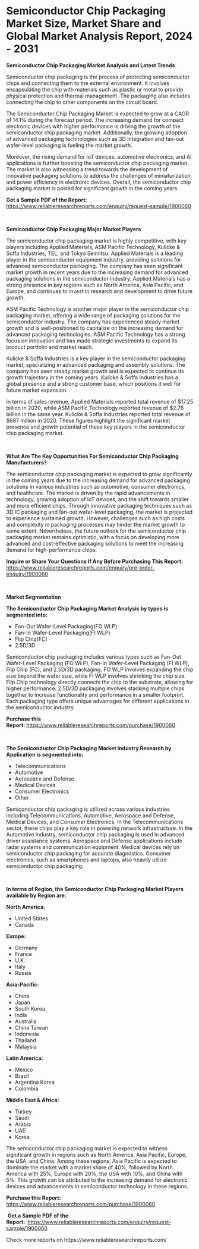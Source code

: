 <p><h1>Semiconductor Chip Packaging Market Size, Market Share and Global Market Analysis Report, 2024 - 2031</h1></p><p><strong>Semiconductor Chip Packaging Market Analysis and Latest Trends</strong></p>
<p><p>Semiconductor chip packaging is the process of protecting semiconductor chips and connecting them to the external environment. It involves encapsulating the chip with materials such as plastic or metal to provide physical protection and thermal management. The packaging also includes connecting the chip to other components on the circuit board.</p><p>The Semiconductor Chip Packaging Market is expected to grow at a CAGR of 14.1% during the forecast period. The increasing demand for compact electronic devices with higher performance is driving the growth of the semiconductor chip packaging market. Additionally, the growing adoption of advanced packaging technologies such as 3D integration and fan-out wafer-level packaging is fueling the market growth.</p><p>Moreover, the rising demand for IoT devices, automotive electronics, and AI applications is further boosting the semiconductor chip packaging market. The market is also witnessing a trend towards the development of innovative packaging solutions to address the challenges of miniaturization and power efficiency in electronic devices. Overall, the semiconductor chip packaging market is poised for significant growth in the coming years.</p></p>
<p><strong>Get a Sample PDF of the Report:&nbsp;</strong> <a href="https://www.reliableresearchreports.com/enquiry/request-sample/1900060">https://www.reliableresearchreports.com/enquiry/request-sample/1900060</a></p>
<p>&nbsp;</p>
<p><strong>Semiconductor Chip Packaging Major Market Players</strong></p>
<p><p>The semiconductor chip packaging market is highly competitive, with key players including Applied Materials, ASM Pacific Technology, Kulicke & Soffa Industries, TEL, and Tokyo Seimitsu. Applied Materials is a leading player in the semiconductor equipment industry, providing solutions for advanced semiconductor packaging. The company has seen significant market growth in recent years due to the increasing demand for advanced packaging solutions in the semiconductor industry. Applied Materials has a strong presence in key regions such as North America, Asia Pacific, and Europe, and continues to invest in research and development to drive future growth.</p><p>ASM Pacific Technology is another major player in the semiconductor chip packaging market, offering a wide range of packaging solutions for the semiconductor industry. The company has experienced steady market growth and is well-positioned to capitalize on the increasing demand for advanced packaging technologies. ASM Pacific Technology has a strong focus on innovation and has made strategic investments to expand its product portfolio and market reach.</p><p>Kulicke & Soffa Industries is a key player in the semiconductor packaging market, specializing in advanced packaging and assembly solutions. The company has seen steady market growth and is expected to continue its growth trajectory in the coming years. Kulicke & Soffa Industries has a global presence and a strong customer base, which positions it well for future market expansion.</p><p>In terms of sales revenue, Applied Materials reported total revenue of $17.25 billion in 2020, while ASM Pacific Technology reported revenue of $2.76 billion in the same year. Kulicke & Soffa Industries reported total revenue of $687 million in 2020. These figures highlight the significant market presence and growth potential of these key players in the semiconductor chip packaging market.</p></p>
<p>&nbsp;</p>
<p><strong>What Are The Key Opportunities For Semiconductor Chip Packaging Manufacturers?</strong></p>
<p><p>The semiconductor chip packaging market is expected to grow significantly in the coming years due to the increasing demand for advanced packaging solutions in various industries such as automotive, consumer electronics, and healthcare. The market is driven by the rapid advancements in technology, growing adoption of IoT devices, and the shift towards smaller and more efficient chips. Through innovative packaging techniques such as 3D IC packaging and fan-out wafer-level packaging, the market is projected to experience sustained growth. However, challenges such as high costs and complexity in packaging processes may hinder the market growth to some extent. Nevertheless, the future outlook for the semiconductor chip packaging market remains optimistic, with a focus on developing more advanced and cost-effective packaging solutions to meet the increasing demand for high-performance chips.</p></p>
<p><strong>Inquire or Share Your Questions If Any Before Purchasing This Report:</strong> <a href="https://www.reliableresearchreports.com/enquiry/pre-order-enquiry/1900060">https://www.reliableresearchreports.com/enquiry/pre-order-enquiry/1900060</a></p>
<p>&nbsp;</p>
<p><strong>Market Segmentation</strong></p>
<p><strong>The Semiconductor Chip Packaging Market Analysis by types is segmented into:</strong></p>
<p><ul><li>Fan-Out Wafer-Level Packaging(FO WLP)</li><li>Fan-In Wafer-Level Packaging(FI WLP)</li><li>Flip Chip(FC)</li><li>2.5D/3D</li></ul></p>
<p><p>Semiconductor chip packaging includes various types such as Fan-Out Wafer-Level Packaging (FO WLP), Fan-In Wafer-Level Packaging (FI WLP), Flip Chip (FC), and 2.5D/3D packaging. FO WLP involves expanding the chip size beyond the wafer size, while FI WLP involves shrinking the chip size. Flip Chip technology directly connects the chip to the substrate, allowing for higher performance. 2.5D/3D packaging involves stacking multiple chips together to increase functionality and performance in a smaller footprint. Each packaging type offers unique advantages for different applications in the semiconductor industry.</p></p>
<p><strong>Purchase this Report:&nbsp;</strong><a href="https://www.reliableresearchreports.com/purchase/1900060">https://www.reliableresearchreports.com/purchase/1900060</a></p>
<p>&nbsp;</p>
<p><strong>The Semiconductor Chip Packaging Market Industry Research by Application is segmented into:</strong></p>
<p><ul><li>Telecommunications</li><li>Automotive</li><li>Aerospace and Defense</li><li>Medical Devices</li><li>Consumer Electronics</li><li>Other</li></ul></p>
<p><p>Semiconductor chip packaging is utilized across various industries including Telecommunications, Automotive, Aerospace and Defense, Medical Devices, and Consumer Electronics. In the Telecommunications sector, these chips play a key role in powering network infrastructure. In the Automotive industry, semiconductor chip packaging is used in advanced driver assistance systems. Aerospace and Defense applications include radar systems and communication equipment. Medical devices rely on semiconductor chip packaging for accurate diagnostics. Consumer electronics, such as smartphones and laptops, also heavily utilize semiconductor chip packaging.</p></p>
<p>&nbsp;</p>
<p><strong>In terms of Region, the Semiconductor Chip Packaging Market Players available by Region are:</strong></p>
<p>
    <p> <strong> North America: </strong>
        <ul>
            <li>United States</li>
            <li>Canada</li>
        </ul>
        </p> 
    <p> <strong> Europe: </strong>
        <ul>
            <li>Germany</li>
            <li>France</li>
            <li>U.K.</li>
            <li>Italy</li>
            <li>Russia</li>
        </ul>
        </p> 
    <p> <strong> Asia-Pacific: </strong>
        <ul>
            <li>China</li>
            <li>Japan</li>
            <li>South Korea</li>
            <li>India</li>
            <li>Australia</li>
            <li>China Taiwan</li>
            <li>Indonesia</li>
            <li>Thailand</li>
            <li>Malaysia</li>
        </ul>
        </p> 
    <p> <strong> Latin America: </strong>
        <ul>
            <li>Mexico</li>
            <li>Brazil</li>
            <li>Argentina Korea</li>
            <li>Colombia</li>
        </ul>
        </p> 
    <p> <strong> Middle East & Africa: </strong>
        <ul>
            <li>Turkey</li>
            <li>Saudi</li>
            <li>Arabia</li>
            <li>UAE</li>
            <li>Korea</li>
        </ul>
    </p>
    </p>
<p><p>The semiconductor chip packaging market is expected to witness significant growth in regions such as North America, Asia Pacific, Europe, the USA, and China. Among these regions, Asia Pacific is expected to dominate the market with a market share of 40%, followed by North America with 25%, Europe with 20%, the USA with 10%, and China with 5%. This growth can be attributed to the increasing demand for electronic devices and advancements in semiconductor technology in these regions.</p></p>
<p><strong>Purchase this Report: </strong><a href="https://www.reliableresearchreports.com/purchase/1900060">https://www.reliableresearchreports.com/purchase/1900060</a></p>
<p>&nbsp;<strong>Get a Sample PDF of the Report:&nbsp;&nbsp;</strong><a href="https://www.reliableresearchreports.com/enquiry/request-sample/1900060">https://www.reliableresearchreports.com/enquiry/request-sample/1900060</a></p>
<p><strong></strong></p>
<p>Check more reports on https://www.reliableresearchreports.com/</p>